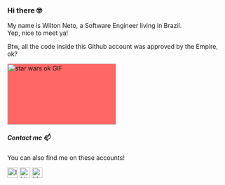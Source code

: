 ### Hi there 🤓

My name is Wilton Neto, a Software Engineer living in Brazil. <br/>
Yep, nice to meet ya!

Btw, all the code inside this Github account was approved by the Empire, ok?

<img class="giphy-gif-img" src="https://media3.giphy.com/media/3o7ZeTmU77UlPyeR2w/200w.gif?cid=ecf05e47bd8bef8afd50815c9e357b10974b983842d5adad&amp;rid=200w.gif" width="248" height="140" alt="star wars ok GIF" style="background: rgb(255, 102, 102);">


##### Contact me 📫

You can also find me on these accounts!

[<img src="https://image.flaticon.com/icons/svg/733/733614.svg" alt="Instagram logo" width="24">](https://www.instagram.com/neto_will)
[<img src="https://image.flaticon.com/icons/svg/174/174857.svg" alt="LinkedIn logo" width="24">](https://www.linkedin.com/in/wiltonribeiro/)
[<img src="https://image.flaticon.com/icons/svg/2111/2111505.svg" alt="Medium logo" width="24">](https://medium.com/@wiltonrcn)
